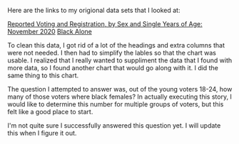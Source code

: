 Here are the links to my origional data sets that I looked at:

[Reported Voting and Registration, by Sex and Single Years of Age: November 2020](https://www2.census.gov/programs-surveys/cps/tables/p20/585/table01.xlsx)
[Black Alone](https://www2.census.gov/programs-surveys/cps/tables/p20/585/table02_4.xlsx)

To clean this data, I got rid of a lot of the headings and extra columns that were not needed. I then had to simplify the lables so that the chart was usable. I realized that I really wanted to suppliment the data that I found with more data, so I found another chart that would go along with it. I did the same thing to this chart.

The question I attempted to answer was, out of the young voters 18-24, how many of those voters where black females? In actually executing this story, I would like to determine this number for multiple groups of voters, but this felt like a good place to start.

I'm not quite sure I successfully answered this question yet. I will update this when I figure it out. 
